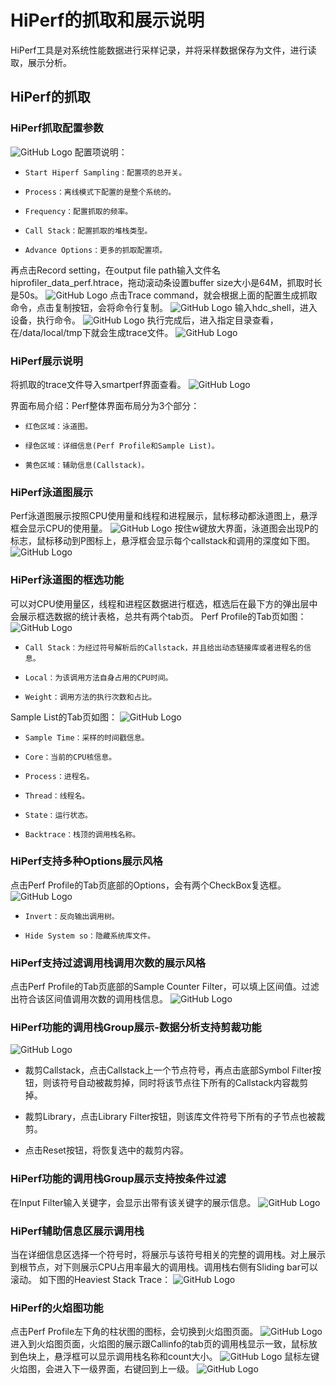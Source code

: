 # HiPerf的抓取和展示说明
HiPerf工具是对系统性能数据进行采样记录，并将采样数据保存为文件，进行读取，展示分析。
## HiPerf的抓取
### HiPerf抓取配置参数
![GitHub Logo](../../figures/perf/perfsetting.jpg)
配置项说明：
+     Start Hiperf Sampling：配置项的总开关。
+     Process：离线模式下配置的是整个系统的。
+     Frequency：配置抓取的频率。
+     Call Stack：配置抓取的堆栈类型。
+     Advance Options：更多的抓取配置项。
再点击Record setting，在output file path输入文件名hiprofiler_data_perf.htrace，拖动滚动条设置buffer size大小是64M，抓取时长是50s。
![GitHub Logo](../../figures/perf/perfset.jpg)
点击Trace command，就会根据上面的配置生成抓取命令，点击复制按钮，会将命令行复制。
![GitHub Logo](../../figures/perf/perfcommand.jpg)
输入hdc_shell，进入设备，执行命令。
![GitHub Logo](../../figures/perf/perfexcutecommand.jpg)
执行完成后，进入指定目录查看，在/data/local/tmp下就会生成trace文件。
![GitHub Logo](../../figures/perf/perffile.jpg)
### HiPerf展示说明
将抓取的trace文件导入smartperf界面查看。
![GitHub Logo](../../figures/perf/summary.jpg)

界面布局介绍：Perf整体界面布局分为3个部分：
+     红色区域：泳道图。
+     绿色区域：详细信息(Perf Profile和Sample List)。
+     黄色区域：辅助信息(Callstack)。

### HiPerf泳道图展示
Perf泳道图展示按照CPU使用量和线程和进程展示，鼠标移动都泳道图上，悬浮框会显示CPU的使用量。
![GitHub Logo](../../figures/perf/chart.jpg)
按住w键放大界面，泳道图会出现P的标志，鼠标移动到P图标上，悬浮框会显示每个callstack和调用的深度如下图。
![GitHub Logo](../../figures/perf/callstack.jpg)
### HiPerf泳道图的框选功能
可以对CPU使用量区，线程和进程区数据进行框选，框选后在最下方的弹出层中会展示框选数据的统计表格，总共有两个tab页。
Perf Profile的Tab页如图：
![GitHub Logo](../../figures/perf/PerfProfile.jpg)
+     Call Stack：为经过符号解析后的Callstack，并且给出动态链接库或者进程名的信息。
+     Local：为该调用方法自身占用的CPU时间。
+     Weight：调用方法的执行次数和占比。
Sample List的Tab页如图：
![GitHub Logo](../../figures/perf/Samplelist.jpg)
+     Sample Time：采样的时间戳信息。
+     Core：当前的CPU核信息。
+     Process：进程名。
+     Thread：线程名。
+     State：运行状态。
+     Backtrace：栈顶的调用栈名称。

### HiPerf支持多种Options展示风格
点击Perf Profile的Tab页底部的Options，会有两个CheckBox复选框。
![GitHub Logo](../../figures/perf/Options.jpg)
+     Invert：反向输出调用树。
+     Hide System so：隐藏系统库文件。
### HiPerf支持过滤调用栈调用次数的展示风格
点击Perf Profile的Tab页底部的Sample Counter Filter，可以填上区间值。过滤出符合该区间值调用次数的调用栈信息。
![GitHub Logo](../../figures/perf/samplecounter.jpg)

### HiPerf功能的调用栈Group展示-数据分析支持剪裁功能
![GitHub Logo](../../figures/perf/datamining.jpg)
+  裁剪Callstack，点击Callstack上一个节点符号，再点击底部Symbol Filter按钮，则该符号自动被裁剪掉，同时将该节点往下所有的Callstack内容裁剪掉。

+ 裁剪Library，点击Library Filter按钮，则该库文件符号下所有的子节点也被裁剪。
+ 点击Reset按钮，将恢复选中的裁剪内容。
### HiPerf功能的调用栈Group展示支持按条件过滤
在Input Filter输入关键字，会显示出带有该关键字的展示信息。
 ![GitHub Logo](../../figures/perf/inputfilter.jpg)
### HiPerf辅助信息区展示调用栈
当在详细信息区选择一个符号时，将展示与该符号相关的完整的调用栈。对上展示到根节点，对下则展示CPU占用率最大的调用栈。调用栈右侧有Sliding bar可以滚动。
如下图的Heaviest Stack Trace：
 ![GitHub Logo](../../figures/perf/heaviesttrace1.jpg)
### HiPerf的火焰图功能
点击Perf Profile左下角的柱状图的图标，会切换到火焰图页面。
![GitHub Logo](../../figures/perf/flame.jpg)
进入到火焰图页面，火焰图的展示跟Callinfo的tab页的调用栈显示一致，鼠标放到色块上，悬浮框可以显示调用栈名称和count大小。
![GitHub Logo](../../figures/perf/flameshow.jpg)
鼠标左键火焰图，会进入下一级界面，右键回到上一级。
![GitHub Logo](../../figures/perf/flamelevel2.jpg)

